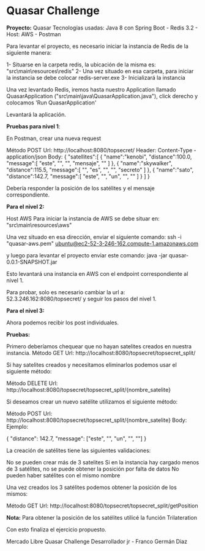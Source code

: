 # Quasar Challenge

<b>Proyecto:</b> Quasar
Tecnologías usadas: Java 8 con Spring Boot - Redis 3.2 - Host: AWS - Postman

Para levantar el proyecto, es necesario iniciar la instancia de Redis de la siguiente manera:

1- Situarse en la carpeta redis, la ubicación de la misma es: "src\main\resources\redis"
2- Una vez situado en esa carpeta, para iniciar la instancia se debe colocar redis-server.exe
3- Inicializará la instancia

Una vez levantado Redis, iremos hasta nuestro Application llamado QuasarApplication ("src\main\java\QuasarApplication.java"), click derecho y colocamos 'Run QuasarApplication'

Levantará la aplicación.

<b>Pruebas para nivel 1</b>:

En Postman, crear una nueva request

Método POST
Url: http://localhost:8080/topsecret/
Header: Content-Type - application/json
Body: {
   "satellites":[
      {
         "name":"kenobi",
         "distance":100.0,
         "message":[
            "este",
            "",
            "",
            "mensaje",
            ""
         ]
      },
      {
         "name":"skywalker",
         "distance":115.5,
         "message":[
            "",
            "es",
            "",
            "",
            "secreto"
         ]
      },
      {
         "name":"sato",
         "distance":142.7,
         "message":[
            "este",
            "",
            "un",
            "",
            ""
         ]
      }
   ]
}

Debería responder la posición de los satélites y el mensaje correspondiente.


<b>Para el nivel 2:</b>

Host AWS
Para iniciar la instancia de AWS se debe situar en: "src\main\resources\aws"

Una vez situado en esa dirección, enviar el siguiente comando: ssh -i "quasar-aws.pem" ubuntu@ec2-52-3-246-162.compute-1.amazonaws.com

y luego para levantar el proyecto enviar este comando: java -jar quasar-0.0.1-SNAPSHOT.jar

Esto levantará una instancia en AWS con el endpoint correspondiente al nivel 1.

Para probar, solo es necesario cambiar la url a: 52.3.246.162:8080/topsecret/ y seguir los pasos del nivel 1.

<b>Para el nivel 3:</b>

Ahora podemos recibir los post individuales. 

<b>Pruebas:</b>

Primero deberíamos chequear que no hayan satelites creados en nuestra instancia.
Método GET
Url: http://localhost:8080/topsecret/topsecret_split/

Si hay satelites creados y necesitamos eliminarlos podemos usar el siguiente método:

Método DELETE
Url: http://localhost:8080/topsecret/topsecret_split/{nombre_satelite}

Si deseamos crear un nuevo satélite utilizamos el siguiente método:

Método POST
Url: http://localhost:8080/topsecret/topsecret_split/{nombre_satelite}
Body: 
  Ejemplo: 

  {
  "distance": 142.7,
  "message": ["este", "", "un", "", ""]
  }

La creación de satélites tiene las siguientes validaciones:

  No se pueden crear más de 3 satelites
  Si en la instancia hay cargado menos de 3 satélites, no se puede obtener la posición por falta de datos
  No pueden haber satélites con el mismo nombre
  
Una vez creados los 3 satélites podemos obtener la posición de los mismos:

Método GET
Url: http://localhost:8080/topsecret/topsecret_split/getPosition

<b>Nota:</b> Para obtener la posición de los satélites utilicé la función Trilateration

Con esto finaliza el ejercicio propuesto.

Mercado Libre
Quasar Challenge
Desarrollador jr - Franco Germán Diaz
